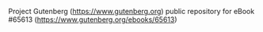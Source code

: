 Project Gutenberg (https://www.gutenberg.org) public repository for
eBook #65613 (https://www.gutenberg.org/ebooks/65613)
